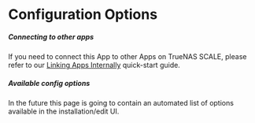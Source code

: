 # Configuration Options

##### Connecting to other apps
If you need to connect this App to other Apps on TrueNAS SCALE, please refer to our [Linking Apps Internally](https://truecharts.org/manual/Quick-Start%20Guides/06-linking-apps/) quick-start guide.

##### Available config options
In the future this page is going to contain an automated list of options available in the installation/edit UI.
